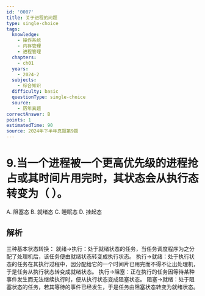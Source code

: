 ```yaml
---
id: '0007'
title: 关于进程的问题
type: single-choice
tags:
  knowledge:
    - 操作系统
    - 内存管理
    - 进程管理
  chapters:
    - ch01
  years:
    - 2024-2
  subjects:
    - 综合知识
  difficulty: basic
  questionType: single-choice
  source:
    - 历年真题
correctAnswer: B
points: 1
estimatedTime: 90
source: 2024年下半年真题第9题
---
```

# 9.当一个进程被一个更高优先级的进程抢占或其时间片用完时，其状态会从执行态转变为（ ）。

A. 阻塞态
B. 就绪态
C. 睡眠态
D. 挂起态

## 解析

三种基本状态转换：
就绪→执行：处于就绪状态的任务，当任务调度程序为之分配了处理机后，该任务便由就绪状态转变成执行状态。
执行→就绪：处于执行状态的任务在其执行过程中，因分配给它的一个时间片已用完而不得不让出处理机，于是任务从执行状态转变成就绪状态。
执行→阻塞：正在执行的任务因等待某种事件发生而无法继续执行时，便从执行状态变成阻塞状态。
阻塞→就绪：处于阻塞状态的任务，若其等待的事件已经发生，于是任务由阻塞状态转变为就绪状态。
